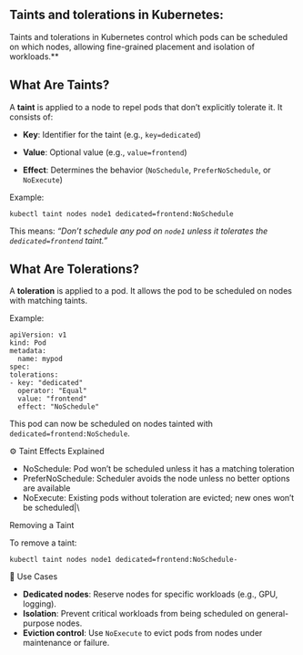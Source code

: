 Taints and tolerations in Kubernetes:
----------------------------------------


Taints and tolerations in Kubernetes control which pods can be scheduled on which nodes, allowing fine-grained placement and isolation of workloads.**


What Are Taints?
----------------

A **taint** is applied to a node to repel pods that don’t explicitly tolerate it. It consists of:

- **Key**:     Identifier for the taint (e.g., `key=dedicated`)
  
- **Value**:   Optional value (e.g., `value=frontend`)
  
- **Effect**:   Determines the behavior (`NoSchedule`, `PreferNoSchedule`, or `NoExecute`)

Example:

	kubectl taint nodes node1 dedicated=frontend:NoSchedule

This means: *“Don’t schedule any pod on `node1` unless it tolerates the `dedicated=frontend` taint.”*



What Are Tolerations?
---------------------

A **toleration** is applied to a pod. It allows the pod to be scheduled on nodes with matching taints.

Example:

    apiVersion: v1
    kind: Pod
    metadata:
      name: mypod
    spec:
    tolerations:
    - key: "dedicated"
      operator: "Equal"
      value: "frontend"
      effect: "NoSchedule"


This pod can now be scheduled on nodes tainted with `dedicated=frontend:NoSchedule`.

⚙️ Taint Effects Explained

* NoSchedule:      Pod won’t be scheduled unless it has a matching toleration               
* PreferNoSchedule: Scheduler avoids the node unless no better options are available     
* NoExecute: Existing pods without toleration are evicted; new ones won’t be scheduled|\


Removing a Taint

To remove a taint:

	kubectl taint nodes node1 dedicated=frontend:NoSchedule-
 
🧠 Use Cases

- **Dedicated nodes**: Reserve nodes for specific workloads (e.g., GPU, logging).
- **Isolation**: Prevent critical workloads from being scheduled on general-purpose nodes.
- **Eviction control**: Use `NoExecute` to evict pods from nodes under maintenance or failure.

